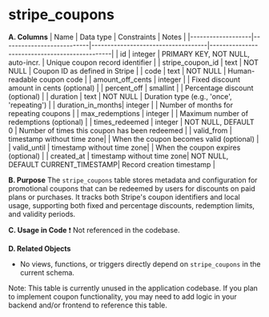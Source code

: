# stripe_coupons

**A. Columns**
| Name              | Data type                  | Constraints                        | Notes                                         |
|-------------------|---------------------------|------------------------------------|-----------------------------------------------|
| id                | integer                   | PRIMARY KEY, NOT NULL, auto-incr.  | Unique coupon record identifier               |
| stripe_coupon_id  | text                      | NOT NULL                           | Coupon ID as defined in Stripe                |
| code              | text                      | NOT NULL                           | Human-readable coupon code                    |
| amount_off_cents  | integer                   |                                    | Fixed discount amount in cents (optional)     |
| percent_off       | smallint                  |                                    | Percentage discount (optional)                |
| duration          | text                      | NOT NULL                           | Duration type (e.g., 'once', 'repeating')     |
| duration_in_months| integer                   |                                    | Number of months for repeating coupons        |
| max_redemptions   | integer                   |                                    | Maximum number of redemptions (optional)      |
| times_redeemed    | integer                   | NOT NULL, DEFAULT 0                | Number of times this coupon has been redeemed |
| valid_from        | timestamp without time zone|                                   | When the coupon becomes valid (optional)      |
| valid_until       | timestamp without time zone|                                   | When the coupon expires (optional)            |
| created_at        | timestamp without time zone| NOT NULL, DEFAULT CURRENT_TIMESTAMP| Record creation timestamp                     |

**B. Purpose**
The `stripe_coupons` table stores metadata and configuration for promotional coupons that can be redeemed by users for discounts on paid plans or purchases. It tracks both Stripe's coupon identifiers and local usage, supporting both fixed and percentage discounts, redemption limits, and validity periods.

**C. Usage in Code**
❗ Not referenced in the codebase.

**D. Related Objects**
- No views, functions, or triggers directly depend on `stripe_coupons` in the current schema.

Note:
This table is currently unused in the application codebase. If you plan to implement coupon functionality, you may need to add logic in your backend and/or frontend to reference this table.
